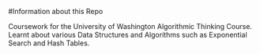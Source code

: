 #Information about this Repo







Coursework for the University of Washington Algorithmic Thinking Course. Learnt about various Data Structures and Algorithms such as Exponential Search and Hash Tables. 
